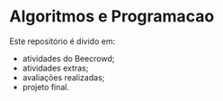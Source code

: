 # Algoritmos e Programacao
Este repositório é divido em:

- atividades do Beecrowd;
- atividades extras;
- avaliações realizadas;
- projeto final.
